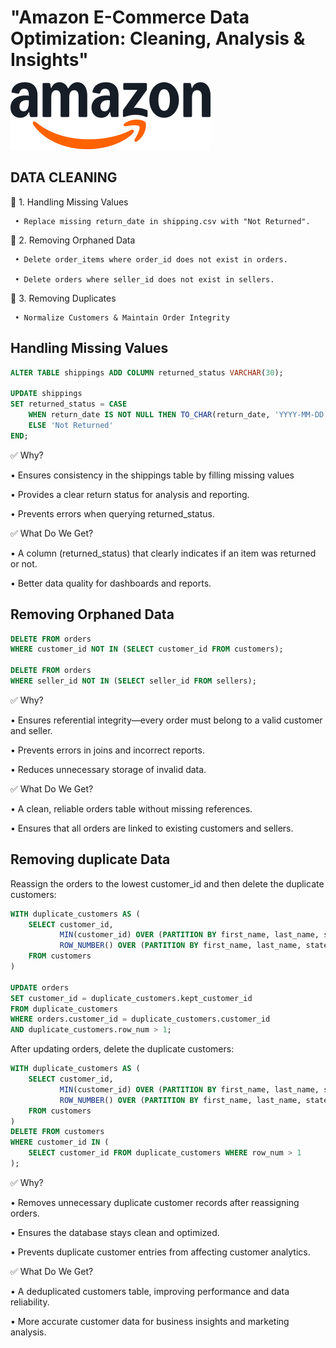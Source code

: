 # "Amazon E-Commerce Data Optimization: Cleaning, Analysis & Insights"

![](https://github.com/Palak019/AMAZON-ADVANCE-SQL-PROJECT-/blob/main/logo.png)

## DATA CLEANING
📌 1. Handling Missing Values

     • Replace missing return_date in shipping.csv with "Not Returned".

📌 2. Removing Orphaned Data

     • Delete order_items where order_id does not exist in orders.
      
     • Delete orders where seller_id does not exist in sellers.
      
📌 3. Removing Duplicates

     • Normalize Customers & Maintain Order Integrity

## Handling Missing Values

```sql
ALTER TABLE shippings ADD COLUMN returned_status VARCHAR(30);

UPDATE shippings 
SET returned_status = CASE 
    WHEN return_date IS NOT NULL THEN TO_CHAR(return_date, 'YYYY-MM-DD')  
    ELSE 'Not Returned' 
END;
```

✅ Why?

• Ensures consistency in the shippings table by filling missing values

• Provides a clear return status for analysis and reporting.

• Prevents errors when querying returned_status.

✅ What Do We Get?

• A column (returned_status) that clearly indicates if an item was returned or not.

• Better data quality for dashboards and reports.

## Removing Orphaned Data

```sql
DELETE FROM orders 
WHERE customer_id NOT IN (SELECT customer_id FROM customers);

DELETE FROM orders 
WHERE seller_id NOT IN (SELECT seller_id FROM sellers);
```

✅ Why?

• Ensures referential integrity—every order must belong to a valid customer and seller.

• Prevents errors in joins and incorrect reports.

• Reduces unnecessary storage of invalid data.

✅ What Do We Get?

• A clean, reliable orders table without missing references.

• Ensures that all orders are linked to existing customers and sellers.

## Removing duplicate Data
Reassign the orders to the lowest customer_id and then delete the duplicate customers:
  
```sql
WITH duplicate_customers AS (
    SELECT customer_id, 
           MIN(customer_id) OVER (PARTITION BY first_name, last_name, state) AS kept_customer_id,
           ROW_NUMBER() OVER (PARTITION BY first_name, last_name, state ORDER BY customer_id) AS row_num
    FROM customers
)

UPDATE orders
SET customer_id = duplicate_customers.kept_customer_id
FROM duplicate_customers
WHERE orders.customer_id = duplicate_customers.customer_id
AND duplicate_customers.row_num > 1;
```

After updating orders, delete the duplicate customers:

```sql
WITH duplicate_customers AS (
    SELECT customer_id, 
           MIN(customer_id) OVER (PARTITION BY first_name, last_name, state) AS kept_customer_id,
           ROW_NUMBER() OVER (PARTITION BY first_name, last_name, state ORDER BY customer_id) AS row_num
    FROM customers
)
DELETE FROM customers
WHERE customer_id IN (
    SELECT customer_id FROM duplicate_customers WHERE row_num > 1
);
```
✅ Why?

• Removes unnecessary duplicate customer records after reassigning orders.

• Ensures the database stays clean and optimized.

• Prevents duplicate customer entries from affecting customer analytics.

✅ What Do We Get?

• A deduplicated customers table, improving performance and data reliability.

• More accurate customer data for business insights and marketing analysis.

